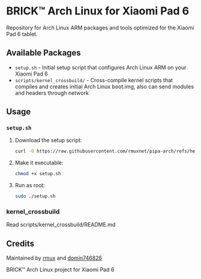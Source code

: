 # BRICK™ Arch Linux for Xiaomi Pad 6

Repository for Arch Linux ARM packages and tools optimized for the Xiaomi Pad 6 tablet.

## Available Packages

- `setup.sh` - Initial setup script that configures Arch Linux ARM on your Xiaomi Pad 6
- `scripts/kernel_crossbuild/` - Cross-compile kernel scripts that compiles and creates initial Arch Linux boot.img, also can send modules and headers through network


## Usage
### `setup.sh`
1. Download the setup script:
   ```bash
   curl -O https://raw.githubusercontent.com/rmuxnet/pipa-arch/refs/heads/main/scripts/setup.sh
   ```

2. Make it executable:
   ```bash
   chmod +x setup.sh
   ```

3. Run as root:
   ```bash
   sudo ./setup.sh
   ```

### kernel_crossbuild
Read scripts/kernel_crossbuild/README.md
## Credits

Maintained by [rmux](https://github.com/rmuxnet) and [domin746826](https://github.com/domin746826)

BRICK™ Arch Linux project for Xiaomi Pad 6
